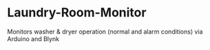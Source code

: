 # Laundry-Room-Monitor
Monitors washer &amp; dryer operation (normal and alarm conditions) via Arduino and Blynk
